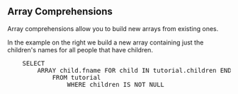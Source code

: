 ## Array Comprehensions

Array comprehensions allow you to build new arrays from existing ones.

In the example on the right we build a new array containing just the children's names for all people that have children.

<pre id="example">
	SELECT 
		ARRAY child.fname FOR child IN tutorial.children END AS children_names
			FROM tutorial 
				WHERE children IS NOT NULL
</pre>
